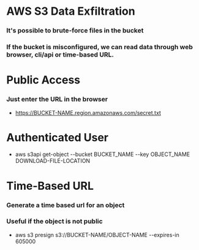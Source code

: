 # AWS S3 Data Exfiltration

### It's possible to brute-force files in the bucket

### If the bucket is misconfigured, we can read data through web browser, cli/api or time-based URL.

# Public Access

### Just enter the URL in the browser

 - https://BUCKET-NAME.region.amazonaws.com/secret.txt

# Authenticated User

 - aws s3api get-object --bucket BUCKET_NAME --key OBJECT_NAME DOWNLOAD-FILE-LOCATION

# Time-Based URL

### Generate a time based url for an object

### Useful if the object is not public

 - aws s3 presign s3://BUCKET-NAME/OBJECT-NAME --expires-in 605000
